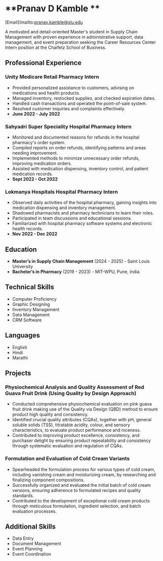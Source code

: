 # **Pranav D Kamble **
[Email](mailto:pranav.kamble@slu.edu 

A motivated and detail-oriented Master's student in Supply Chain Management with proven experience in administrative support, data management, and event preparation seeking the Career Resources Center Intern position at the Chaifetz School of Business.

## Professional Experience

### Unity Medicare Retail Pharmacy Intern
- Provided personalized assistance to customers, advising on medications and health products.
- Managed inventory, restocked supplies, and checked expiration dates.
- Handled cash transactions and operated the point-of-sale system.
- Resolved customer inquiries and complaints effectively.
- **June 2022 - July 2022**

### Sahyadri Super Speciality Hospital Pharmacy Intern
- Monitored and documented reasons for refunds in the hospital pharmacy's order system.
- Compiled reports on order refunds, identifying patterns and areas needing improvement.
- Implemented methods to minimize unnecessary order refunds, improving medication orders.
- Assisted with medication dispensing, inventory control, and patient medication records.
- **Sept 2022 - Oct 2022**

### Lokmanya Hospitals Hospital Pharmacy Intern
- Observed daily activities of the hospital pharmacy, gaining insights into medication dispensing and inventory management.
- Shadowed pharmacists and pharmacy technicians to learn their roles.
- Participated in team discussions and educational sessions.
- Familiarized with hospital pharmacy software systems and electronic health records.
- **Nov 2022 - Dec 2022**

## Education
- **Master’s in Supply Chain Management** (2024 - 2025) - Saint Louis University
- **Bachelor’s in Pharmacy** (2019 - 2023) - MIT-WPU, Pune, India

## Technical Skills
- Computer Proficiency
- Graphic Designing
- Inventory Management
- Data Management
- CRM Software

## Languages
- English
- Hindi
- Marathi

## Projects

### Physiochemical Analysis and Quality Assessment of Red Guava Fruit Drink (Using Quality by Design Approach)
- Conducted comprehensive physiochemical evaluation on pink guava fruit drink making use of the Quality via Design (QBD) method to ensure product high quality and consistency.
- Identified crucial quality attributes (CQAs), together with pH, general soluble solids (TSS), titratable acidity, colour, and sensory characteristics, to evaluate product performance and niceness.
- Contributed to improving product excellence, consistency, and purchaser delight by ensuring product repeatability and consistency through systematic evaluation and regulation of CQAs.

### Formulation and Evaluation of Cold Cream Variants
- Spearheaded the formulation process for various types of cold cream, including vanishing cream and moisturizing cream, by researching and finalizing component compositions.
- Successfully organized and evaluated the initial batch of cold cream versions, ensuring adherence to formulated recipes and quality standards.
- Contributed to the development of exceptional cold cream products through meticulous formulation, ingredient selection, and batch evaluation processes.

## Additional Skills
- Data Entry
- Document Management
- Event Planning
- Event Coordination
